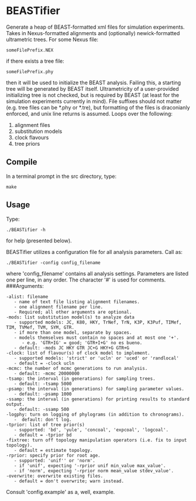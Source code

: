 BEASTifier
====================
Generate a heap of BEAST-formatted xml files for simulation experiments. Takes in Nexus-formatted alignments and (optionally) newick-formatted ultrametric trees. For some Nexus file:

	someFilePrefix.NEX
if there exists a tree file:

	someFilePrefix.phy
then it will be used to initialize the BEAST analysis. Failing this, a starting tree will be generated by BEAST itself. Ultrametricity of a user-provided initializing tree is not checked, but is required by BEAST (at least for the simulation experiments currently in mind). File suffixes should not matter (e.g. tree files can be *.phy or *.tre), but formatting of the files is draconianly enforced, and unix line returns is assumed. Loops over the following:
1) alignment files
2) substitution models
3) clock flavours
4) tree priors

Compile
---------------

In a  terminal prompt in the src directory, type:

	make
Usage
---------------

Type:

	./BEASTifier -h

for help (presented below).

BEASTifier utilizes a configuration file for all analysis parameters. Call as:

	./BEASTifier -config config_filename

where 'config_filename' contains all analysis settings. Parameters are listed one per line, in any order. The character '#' is used for comments.
###Arguments:

	-alist: filename
	   - name of text file listing alignment filenames.
	   - one alignment filename per line.
	   - Required; all other arguments are optional.
	-mods: list substitution model(s) to analyze data
	   - supported models: JC, K80, HKY, TrNef, TrN, K3P, K3Puf, TIMef, TIM, TVMef, TVM, SYM, GTR.
	   - if more than one model, separate by spaces.
	   - models themselves must contain no spaces and at most one '+'.
	      - e.g. 'GTR+IG' = good; 'GTR+I+G' no es bueno.
	   - default: -mods JC HKY GTR JC+G HKY+G GTR+G
	-clock: list of flavour(s) of clock model to implement.
	   - supported models: 'strict' or 'ucln' or 'uced' or 'randlocal'
	   - default = -clock ucln
	-mcmc: the number of mcmc generations to run analysis.
	   - default: -mcmc 20000000
	-tsamp: the interval (in generations) for sampling trees.
	   - default: -tsamp 5000
	-psamp: the interval (in generations) for sampling parameter values.
	   - default: -psamp 1000
	-ssamp: the interval (in generations) for printing results to standard output.
	   - default: -ssamp 500
	-logphy: turn on logging of phylograms (in addition to chronograms).
	   -  default: don't log.
	-tprior: list of tree prior(s)
	   - supported: 'bd', 'yule', 'concoal', 'expcoal', 'logcoal'.
	   - default = -tprior bd
	-fixtree: turn off topology manipulation operators (i.e. fix to input topology).
	   - default = estimate topology.
	-rprior: specify prior for root age.
	   - supported: 'unif'' or 'norm'.
	   - if 'unif', expecting '-rprior unif min_value max_value'.
	   - if 'norm', expecting '-rprior norm mean_value stdev_value'.
	-overwrite: overwrite existing files.
	   - default = don't overwrite; warn instead.

Consult 'config.example' as a, well, example.
